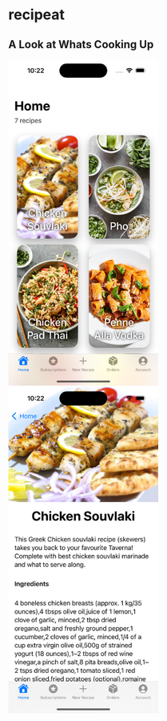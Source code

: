 # recipeat
## A Look at Whats Cooking Up
<img src="https://github.com/Sinahag/recipeat/blob/main/home.png" width="300"> <img src="https://github.com/Sinahag/recipeat/blob/main/recipe.png" width="300">
